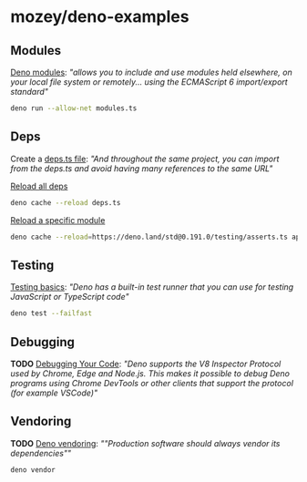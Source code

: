 # mozey/deno-examples


## Modules

[Deno modules](https://deno.com/manual@v1.34.2/basics/modules#modules): *"allows you to include and use modules held elsewhere, on your local file system or remotely... using the ECMAScript 6 import/export standard"*

```bash
deno run --allow-net modules.ts
```


## Deps

Create a [deps.ts file](https://deno.com/manual@v1.34.2/basics/modules#it-seems-unwieldy-to-import-urls-everywhere): *"And throughout the same project, you can import from the deps.ts and avoid having many references to the same URL"*

[Reload all deps](https://deno.com/manual@v1.34.2/basics/modules/reloading_modules#to-reload-everything)
```bash
deno cache --reload deps.ts
```

[Reload a specific module](https://deno.com/manual@v1.34.2/basics/modules/reloading_modules#to-reload-specific-modules)
```bash
deno cache --reload=https://deno.land/std@0.191.0/testing/asserts.ts app_test.ts
```


## Testing

[Testing basics](https://deno.com/manual@v1.34.2/basics/testing): *"Deno has a built-in test runner that you can use for testing JavaScript or TypeScript code"*
```bash
deno test --failfast
```


## Debugging 

**TODO**
[Debugging Your Code](https://deno.com/manual@v1.34.2/basics/debugging_your_code#debugging-your-code): *"Deno supports the V8 Inspector Protocol used by Chrome, Edge and Node.js. This makes it possible to debug Deno programs using Chrome DevTools or other clients that support the protocol (for example VSCode)"*


## Vendoring

**TODO**
[Deno vendoring](https://deno.com/manual@v1.34.2/basics/modules#but-what-if-the-host-of-the-url-goes-down-the-source-wont-be-available): *""Production software should always vendor its dependencies""*
```bash
deno vendor
```
